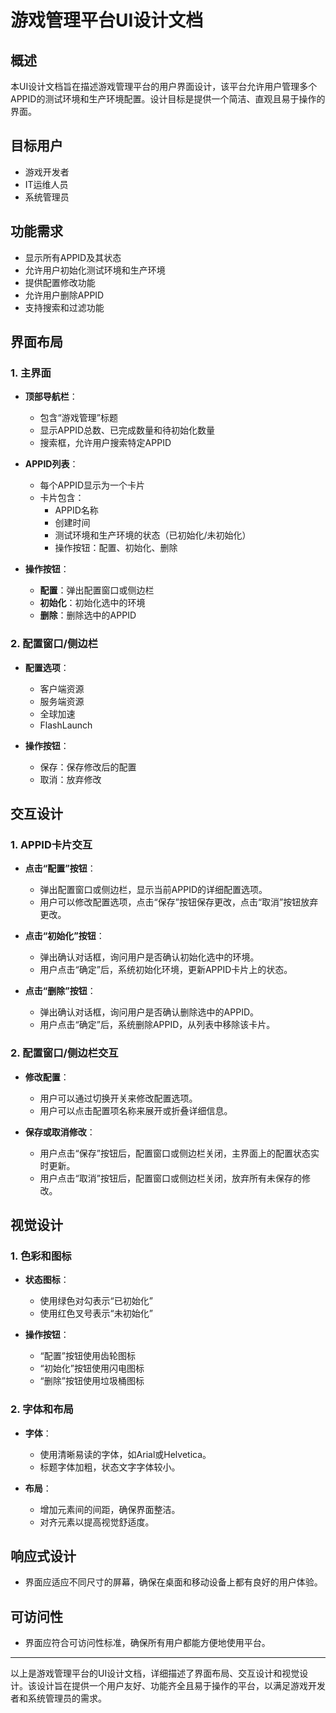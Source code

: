 # 游戏管理平台UI设计文档

## 概述
本UI设计文档旨在描述游戏管理平台的用户界面设计，该平台允许用户管理多个APPID的测试环境和生产环境配置。设计目标是提供一个简洁、直观且易于操作的界面。

## 目标用户
- 游戏开发者
- IT运维人员
- 系统管理员

## 功能需求
- 显示所有APPID及其状态
- 允许用户初始化测试环境和生产环境
- 提供配置修改功能
- 允许用户删除APPID
- 支持搜索和过滤功能

## 界面布局

### 1. 主界面
- **顶部导航栏**：
  - 包含“游戏管理”标题
  - 显示APPID总数、已完成数量和待初始化数量
  - 搜索框，允许用户搜索特定APPID

- **APPID列表**：
  - 每个APPID显示为一个卡片
  - 卡片包含：
    - APPID名称
    - 创建时间
    - 测试环境和生产环境的状态（已初始化/未初始化）
    - 操作按钮：配置、初始化、删除

- **操作按钮**：
  - **配置**：弹出配置窗口或侧边栏
  - **初始化**：初始化选中的环境
  - **删除**：删除选中的APPID

### 2. 配置窗口/侧边栏
- **配置选项**：
  - 客户端资源
  - 服务端资源
  - 全球加速
  - FlashLaunch

- **操作按钮**：
  - 保存：保存修改后的配置
  - 取消：放弃修改

## 交互设计

### 1. APPID卡片交互
- **点击“配置”按钮**：
  - 弹出配置窗口或侧边栏，显示当前APPID的详细配置选项。
  - 用户可以修改配置选项，点击“保存”按钮保存更改，点击“取消”按钮放弃更改。

- **点击“初始化”按钮**：
  - 弹出确认对话框，询问用户是否确认初始化选中的环境。
  - 用户点击“确定”后，系统初始化环境，更新APPID卡片上的状态。

- **点击“删除”按钮**：
  - 弹出确认对话框，询问用户是否确认删除选中的APPID。
  - 用户点击“确定”后，系统删除APPID，从列表中移除该卡片。

### 2. 配置窗口/侧边栏交互
- **修改配置**：
  - 用户可以通过切换开关来修改配置选项。
  - 用户可以点击配置项名称来展开或折叠详细信息。

- **保存或取消修改**：
  - 用户点击“保存”按钮后，配置窗口或侧边栏关闭，主界面上的配置状态实时更新。
  - 用户点击“取消”按钮后，配置窗口或侧边栏关闭，放弃所有未保存的修改。

## 视觉设计

### 1. 色彩和图标
- **状态图标**：
  - 使用绿色对勾表示“已初始化”
  - 使用红色叉号表示“未初始化”

- **操作按钮**：
  - “配置”按钮使用齿轮图标
  - “初始化”按钮使用闪电图标
  - “删除”按钮使用垃圾桶图标

### 2. 字体和布局
- **字体**：
  - 使用清晰易读的字体，如Arial或Helvetica。
  - 标题字体加粗，状态文字字体较小。

- **布局**：
  - 增加元素间的间距，确保界面整洁。
  - 对齐元素以提高视觉舒适度。

## 响应式设计
- 界面应适应不同尺寸的屏幕，确保在桌面和移动设备上都有良好的用户体验。

## 可访问性
- 界面应符合可访问性标准，确保所有用户都能方便地使用平台。

---

以上是游戏管理平台的UI设计文档，详细描述了界面布局、交互设计和视觉设计。该设计旨在提供一个用户友好、功能齐全且易于操作的平台，以满足游戏开发者和系统管理员的需求。
